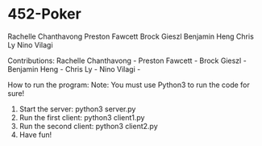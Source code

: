 # 452-Poker

Rachelle Chanthavong
Preston Fawcett
Brock Gieszl
Benjamin Heng
Chris Ly
Nino Vilagi

Contributions:
Rachelle Chanthavong -
Preston Fawcett - 
Brock Gieszl -
Benjamin Heng - 
Chris Ly - 
Nino Vilagi - 

How to run the program:
Note: You must use Python3 to run the code for sure!

1. Start the server: python3 server.py
2. Run the first client: python3 client1.py
3. Run the second client: python3 client2.py
4. Have fun!
